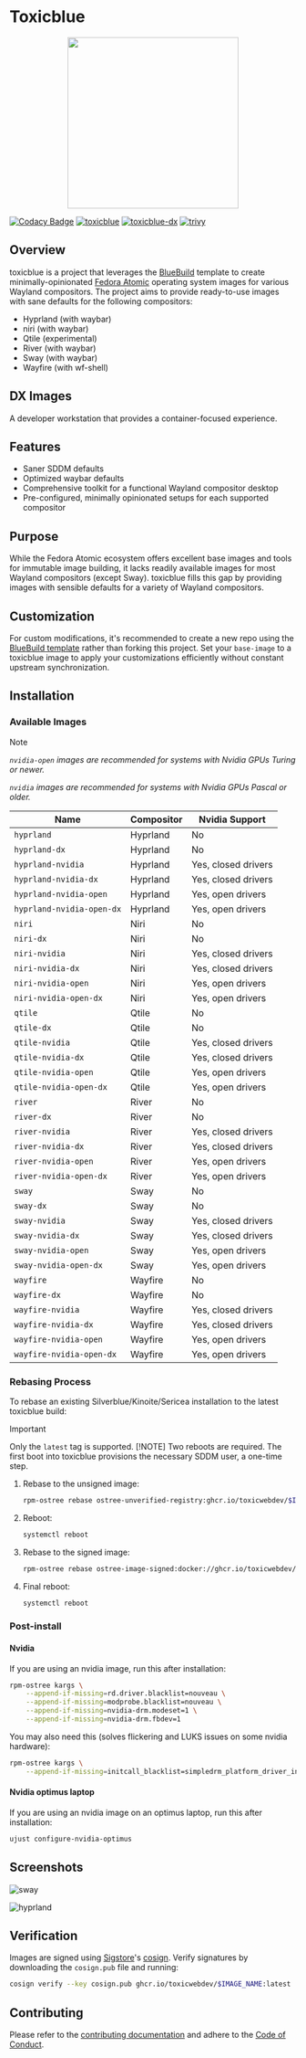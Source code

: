 # Toxicblue

<p align="center">
  <img src="assets/toxic.png" href="[https://github.com/toxicwebdev/toxicblue](https://github.com/toxicwebdev/toxicblue)" width=300/>
</p>

[![Codacy Badge](https://app.codacy.com/project/badge/Grade/2503a44c1105456483517f793af75ee7)](https://app.codacy.com/gh/toxicwebdev/toxicblue/dashboard?utm_source=gh&utm_medium=referral&utm_content=&utm_campaign=Badge_grade)
[![toxicblue](https://github.com/toxicwebdev/toxicblue/actions/workflows/build.yml/badge.svg)](https://github.com/toxicwebdev/toxicblue/actions/workflows/build.yml)
[![toxicblue-dx](https://github.com/toxicwebdev/toxicblue/actions/workflows/build-dx.yml/badge.svg)](https://github.com/toxicwebdev/toxicblue/actions/workflows/build-dx.yml)
[![trivy](https://github.com/toxicwebdev/toxicblue/actions/workflows/trivy.yml/badge.svg)](https://github.com/toxicwebdev/toxicblue/actions/workflows/trivy.yml)

## Overview

toxicblue is a project that leverages the [BlueBuild](https://blue-build.org/) template to create minimally-opinionated [Fedora Atomic](https://fedoraproject.org/atomic-desktops/) operating system images for various Wayland compositors. The project aims to provide ready-to-use images with sane defaults for the following compositors:

- Hyprland (with waybar)
- niri (with waybar)
- Qtile (experimental)
- River (with waybar)
- Sway (with waybar)
- Wayfire (with wf-shell)

## DX Images

A developer workstation that provides a container-focused experience.

## Features

- Saner SDDM defaults
- Optimized waybar defaults
- Comprehensive toolkit for a functional Wayland compositor desktop
- Pre-configured, minimally opinionated setups for each supported compositor

## Purpose

While the Fedora Atomic ecosystem offers excellent base images and tools for immutable image building, it lacks readily available images for most Wayland compositors (except Sway). toxicblue fills this gap by providing images with sensible defaults for a variety of Wayland compositors.

## Customization

For custom modifications, it's recommended to create a new repo using the [BlueBuild template](https://github.com/blue-build/template) rather than forking this project. Set your `base-image` to a toxicblue image to apply your customizations efficiently without constant upstream synchronization.

## Installation

### Available Images

> [!NOTE]
> *`nvidia-open` images are recommended for systems with Nvidia GPUs Turing or newer.*
>
> *`nvidia` images are recommended for systems with Nvidia GPUs Pascal or older.*

| Name                      | Compositor | Nvidia Support      |
|---------------------------|------------|---------------------|
| `hyprland`                | Hyprland   | No                  |
| `hyprland-dx`             | Hyprland   | No                  |
| `hyprland-nvidia`         | Hyprland   | Yes, closed drivers |
| `hyprland-nvidia-dx`      | Hyprland   | Yes, closed drivers |
| `hyprland-nvidia-open`    | Hyprland   | Yes, open drivers   |
| `hyprland-nvidia-open-dx` | Hyprland   | Yes, open drivers   |
| `niri`                    | Niri       | No                  |
| `niri-dx`                 | Niri       | No                  |
| `niri-nvidia`             | Niri       | Yes, closed drivers |
| `niri-nvidia-dx`          | Niri       | Yes, closed drivers |
| `niri-nvidia-open`        | Niri       | Yes, open drivers   |
| `niri-nvidia-open-dx`     | Niri       | Yes, open drivers   |
| `qtile`                   | Qtile      | No                  |
| `qtile-dx`                | Qtile      | No                  |
| `qtile-nvidia`            | Qtile      | Yes, closed drivers |
| `qtile-nvidia-dx`         | Qtile      | Yes, closed drivers |
| `qtile-nvidia-open`       | Qtile      | Yes, open drivers   |
| `qtile-nvidia-open-dx`    | Qtile      | Yes, open drivers   |
| `river`                   | River      | No                  |
| `river-dx`                | River      | No                  |
| `river-nvidia`            | River      | Yes, closed drivers |
| `river-nvidia-dx`         | River      | Yes, closed drivers |
| `river-nvidia-open`       | River      | Yes, open drivers   |
| `river-nvidia-open-dx`    | River      | Yes, open drivers   |
| `sway`                    | Sway       | No                  |
| `sway-dx`                 | Sway       | No                  |
| `sway-nvidia`             | Sway       | Yes, closed drivers |
| `sway-nvidia-dx`          | Sway       | Yes, closed drivers |
| `sway-nvidia-open`        | Sway       | Yes, open drivers   |
| `sway-nvidia-open-dx`     | Sway       | Yes, open drivers   |
| `wayfire`                 | Wayfire    | No                  |
| `wayfire-dx`              | Wayfire    | No                  |
| `wayfire-nvidia`          | Wayfire    | Yes, closed drivers |
| `wayfire-nvidia-dx`       | Wayfire    | Yes, closed drivers |
| `wayfire-nvidia-open`     | Wayfire    | Yes, open drivers   |
| `wayfire-nvidia-open-dx`  | Wayfire    | Yes, open drivers   |

### Rebasing Process

To rebase an existing Silverblue/Kinoite/Sericea installation to the latest toxicblue build:

> [!IMPORTANT]
> Only the `latest` tag is supported.
> [!NOTE]
> Two reboots are required. The first boot into toxicblue provisions the necessary SDDM user, a one-time step.

1. Rebase to the unsigned image:

    ```bash
    rpm-ostree rebase ostree-unverified-registry:ghcr.io/toxicwebdev/$IMAGE_NAME:latest
    ```

2. Reboot:

    ```bash
    systemctl reboot
    ```

3. Rebase to the signed image:

    ```bash
    rpm-ostree rebase ostree-image-signed:docker://ghcr.io/toxicwebdev/$IMAGE_NAME:latest
    ```

4. Final reboot:

    ```bash
    systemctl reboot
    ```

### Post-install

#### Nvidia

If you are using an nvidia image, run this after installation:

```bash
rpm-ostree kargs \
    --append-if-missing=rd.driver.blacklist=nouveau \
    --append-if-missing=modprobe.blacklist=nouveau \
    --append-if-missing=nvidia-drm.modeset=1 \
    --append-if-missing=nvidia-drm.fbdev=1
```

You may also need this (solves flickering and LUKS issues on some nvidia hardware):

```bash
rpm-ostree kargs \
    --append-if-missing=initcall_blacklist=simpledrm_platform_driver_init
```

#### Nvidia optimus laptop

If you are using an nvidia image on an optimus laptop, run this after installation:

```bash
ujust configure-nvidia-optimus
```

## Screenshots

![sway](assets/sway.png)

![hyprland](assets/hyprland.png)

## Verification

Images are signed using [Sigstore](https://www.sigstore.dev/)'s [cosign](https://github.com/sigstore/cosign). Verify signatures by downloading the `cosign.pub` file and running:

```bash
cosign verify --key cosign.pub ghcr.io/toxicwebdev/$IMAGE_NAME:latest
```

## Contributing

Please refer to the [contributing documentation](CONTRIBUTING.md#contributing) and adhere to the [Code of Conduct](CODE_OF_CONDUCT.md).
